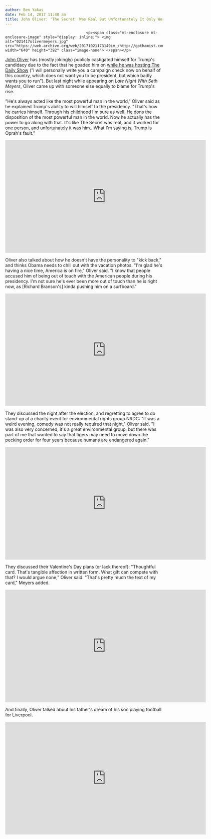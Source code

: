 ```yaml
---
author: Ben Yakas
date: Feb 14, 2017 11:40 am
title: John Oliver: 'The Secret' Was Real But Unfortunately It Only Worked For Trump
---
```


	
										<p><span class="mt-enclosure mt-enclosure-image" style="display: inline;"> <img alt="021417olivermeyers.jpg" src="https://web.archive.org/web/20171021173149im_/http://gothamist.com/attachments/byakas/021417olivermeyers.jpg" width="640" height="392" class="image-none"> </span></p>

<p><a href="https://web.archive.org/web/20171021173149/http://gothamist.com/tags/johnoliver">John Oliver</a> has (mostly jokingly) publicly castigated himself for Trump&apos;s candidacy due to the fact that he goaded him on <a href="https://web.archive.org/web/20171021173149/http://gothamist.com/2016/11/07/john_oliver_last_week_tonight.php">while he was hosting The Daily Show</a> (&quot;I will personally write you a campaign check now on behalf of this country, which does not want you to be president, but which badly wants you to run&quot;). But last night while appearing on <em>Late Night With Seth Meyers</em>, Oliver came up with someone else equally to blame for Trump&apos;s rise.</p>

<p>&quot;He&apos;s always acted like the most powerful man in the world,&quot; Oliver said as he explained Trump&apos;s ability to will himself to the presidency. &quot;That&apos;s how he carries himself. Through his childhood I&apos;m sure as well. He dons the disposition of the most powerful man in the world. Now he actually has the power to go along with that. It&apos;s like The Secret was real, and it worked for one person, and unfortunately it was him...What I&apos;m saying is, Trump is Oprah&apos;s fault.&quot;</p>

<p><iframe width="640" height="360" src="https://web.archive.org/web/20171021173149if_/https://www.youtube.com/embed/aQF9DA3LYMM" frameborder="0" allowfullscreen></iframe></p>

<p>Oliver also talked about how he doesn&apos;t have the personality to &quot;kick back,&quot; and thinks Obama needs to chill out with the vacation photos. &quot;I&apos;m glad he&apos;s having a nice time, America is on fire,&quot; Oliver said. &quot;I know that people accused him of being out of touch with the American people during his presidency. I&apos;m not sure he&apos;s ever been more out of touch than he is right now, as [Richard Branson&apos;s] kinda pushing him on a surfboard.&quot;</p>

<p><iframe width="640" height="360" src="https://web.archive.org/web/20171021173149if_/https://www.youtube.com/embed/dL3JaFQ0aDI" frameborder="0" allowfullscreen></iframe></p>

<p>They discussed the night after the election, and regretting to agree to do stand-up at a charity event for environmental rights group NRDC: &quot;It was a weird evening, comedy was not really required that night,&quot; Oliver said. &quot;I was also very concerned, it&apos;s a great environmental group, but there was part of me that wanted to say that tigers may need to move down the pecking order for four years because humans are endangered again.&quot;</p>

<p><iframe width="640" height="360" src="https://web.archive.org/web/20171021173149if_/https://www.youtube.com/embed/zcY0pP5_r-4" frameborder="0" allowfullscreen></iframe></p>

<p>They discussed their Valentine&apos;s Day plans (or lack thereof): &quot;Thoughtful card. That&apos;s tangible affection in written form. What gift can compete with that? I would argue none,&quot; Oliver said. &quot;That&apos;s pretty much the text of my card,&quot; Meyers added.</p>

<p><iframe width="640" height="360" src="https://web.archive.org/web/20171021173149if_/https://www.youtube.com/embed/N-Wd5NntjoI" frameborder="0" allowfullscreen></iframe></p>

<p>And finally, Oliver talked about his father&apos;s dream of his son playing football for Liverpool.</p>

<p><iframe width="640" height="360" src="https://web.archive.org/web/20171021173149if_/https://www.youtube.com/embed/JhDExJRudmY" frameborder="0" allowfullscreen></iframe><br>
</p>					
										
									
				